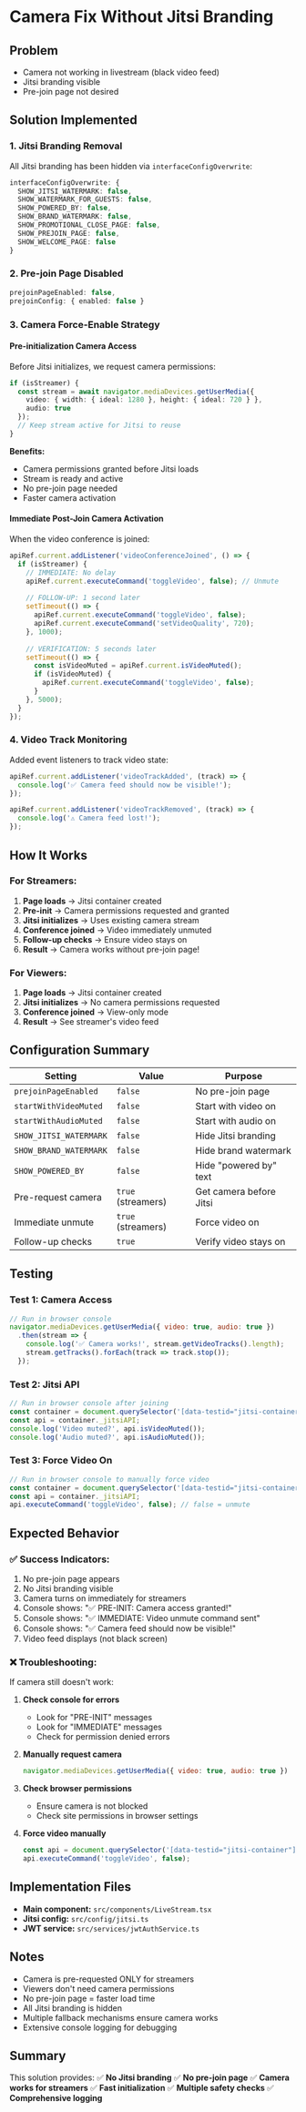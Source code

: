 # Camera Fix Without Jitsi Branding

## Problem
- Camera not working in livestream (black video feed)
- Jitsi branding visible
- Pre-join page not desired

## Solution Implemented

### 1. **Jitsi Branding Removal**
All Jitsi branding has been hidden via `interfaceConfigOverwrite`:
```typescript
interfaceConfigOverwrite: {
  SHOW_JITSI_WATERMARK: false,
  SHOW_WATERMARK_FOR_GUESTS: false,
  SHOW_POWERED_BY: false,
  SHOW_BRAND_WATERMARK: false,
  SHOW_PROMOTIONAL_CLOSE_PAGE: false,
  SHOW_PREJOIN_PAGE: false,
  SHOW_WELCOME_PAGE: false
}
```

### 2. **Pre-join Page Disabled**
```typescript
prejoinPageEnabled: false,
prejoinConfig: { enabled: false }
```

### 3. **Camera Force-Enable Strategy**

#### **Pre-initialization Camera Access**
Before Jitsi initializes, we request camera permissions:
```typescript
if (isStreamer) {
  const stream = await navigator.mediaDevices.getUserMedia({
    video: { width: { ideal: 1280 }, height: { ideal: 720 } },
    audio: true
  });
  // Keep stream active for Jitsi to reuse
}
```

**Benefits:**
- Camera permissions granted before Jitsi loads
- Stream is ready and active
- No pre-join page needed
- Faster camera activation

#### **Immediate Post-Join Camera Activation**
When the video conference is joined:
```typescript
apiRef.current.addListener('videoConferenceJoined', () => {
  if (isStreamer) {
    // IMMEDIATE: No delay
    apiRef.current.executeCommand('toggleVideo', false); // Unmute
    
    // FOLLOW-UP: 1 second later
    setTimeout(() => {
      apiRef.current.executeCommand('toggleVideo', false);
      apiRef.current.executeCommand('setVideoQuality', 720);
    }, 1000);
    
    // VERIFICATION: 5 seconds later
    setTimeout(() => {
      const isVideoMuted = apiRef.current.isVideoMuted();
      if (isVideoMuted) {
        apiRef.current.executeCommand('toggleVideo', false);
      }
    }, 5000);
  }
});
```

### 4. **Video Track Monitoring**
Added event listeners to track video state:
```typescript
apiRef.current.addListener('videoTrackAdded', (track) => {
  console.log('✅ Camera feed should now be visible!');
});

apiRef.current.addListener('videoTrackRemoved', (track) => {
  console.log('⚠️ Camera feed lost!');
});
```

## How It Works

### **For Streamers:**
1. **Page loads** → Jitsi container created
2. **Pre-init** → Camera permissions requested and granted
3. **Jitsi initializes** → Uses existing camera stream
4. **Conference joined** → Video immediately unmuted
5. **Follow-up checks** → Ensure video stays on
6. **Result** → Camera works without pre-join page!

### **For Viewers:**
1. **Page loads** → Jitsi container created
2. **Jitsi initializes** → No camera permissions requested
3. **Conference joined** → View-only mode
4. **Result** → See streamer's video feed

## Configuration Summary

| Setting | Value | Purpose |
|---------|-------|---------|
| `prejoinPageEnabled` | `false` | No pre-join page |
| `startWithVideoMuted` | `false` | Start with video on |
| `startWithAudioMuted` | `false` | Start with audio on |
| `SHOW_JITSI_WATERMARK` | `false` | Hide Jitsi branding |
| `SHOW_BRAND_WATERMARK` | `false` | Hide brand watermark |
| `SHOW_POWERED_BY` | `false` | Hide "powered by" text |
| Pre-request camera | `true` (streamers) | Get camera before Jitsi |
| Immediate unmute | `true` (streamers) | Force video on |
| Follow-up checks | `true` | Verify video stays on |

## Testing

### **Test 1: Camera Access**
```javascript
// Run in browser console
navigator.mediaDevices.getUserMedia({ video: true, audio: true })
  .then(stream => {
    console.log('✅ Camera works!', stream.getVideoTracks().length);
    stream.getTracks().forEach(track => track.stop());
  });
```

### **Test 2: Jitsi API**
```javascript
// Run in browser console after joining
const container = document.querySelector('[data-testid="jitsi-container"]');
const api = container._jitsiAPI;
console.log('Video muted?', api.isVideoMuted());
console.log('Audio muted?', api.isAudioMuted());
```

### **Test 3: Force Video On**
```javascript
// Run in browser console to manually force video
const container = document.querySelector('[data-testid="jitsi-container"]');
const api = container._jitsiAPI;
api.executeCommand('toggleVideo', false); // false = unmute
```

## Expected Behavior

### **✅ Success Indicators:**
1. No pre-join page appears
2. No Jitsi branding visible
3. Camera turns on immediately for streamers
4. Console shows: "✅ PRE-INIT: Camera access granted!"
5. Console shows: "✅ IMMEDIATE: Video unmute command sent"
6. Console shows: "✅ Camera feed should now be visible!"
7. Video feed displays (not black screen)

### **❌ Troubleshooting:**
If camera still doesn't work:

1. **Check console for errors**
   - Look for "PRE-INIT" messages
   - Look for "IMMEDIATE" messages
   - Check for permission denied errors

2. **Manually request camera**
   ```javascript
   navigator.mediaDevices.getUserMedia({ video: true, audio: true })
   ```

3. **Check browser permissions**
   - Ensure camera is not blocked
   - Check site permissions in browser settings

4. **Force video manually**
   ```javascript
   const api = document.querySelector('[data-testid="jitsi-container"]')._jitsiAPI;
   api.executeCommand('toggleVideo', false);
   ```

## Implementation Files

- **Main component:** `src/components/LiveStream.tsx`
- **Jitsi config:** `src/config/jitsi.ts`
- **JWT service:** `src/services/jwtAuthService.ts`

## Notes

- Camera is pre-requested ONLY for streamers
- Viewers don't need camera permissions
- No pre-join page = faster load time
- All Jitsi branding is hidden
- Multiple fallback mechanisms ensure camera works
- Extensive console logging for debugging

## Summary

This solution provides:
✅ **No Jitsi branding**
✅ **No pre-join page**
✅ **Camera works for streamers**
✅ **Fast initialization**
✅ **Multiple safety checks**
✅ **Comprehensive logging**


